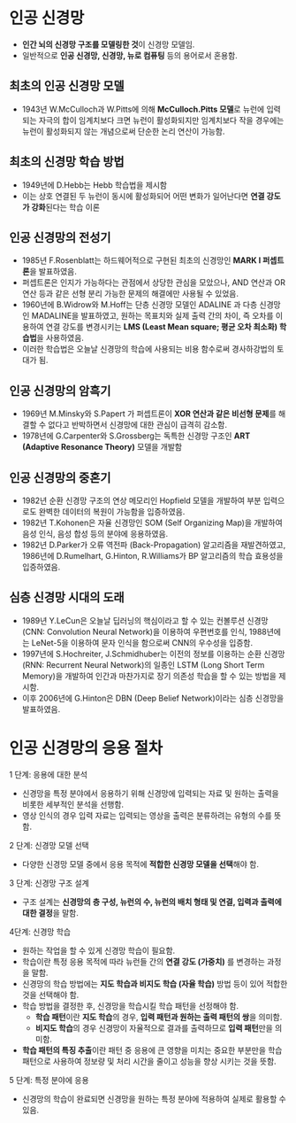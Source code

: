 # 인공 신경망
- **인간 뇌의 신경망 구조를 모델링한 것**이 신경망 모델임.
- 일반적으로 **인공 신경망, 신경망, 뉴로 컴퓨팅** 등의 용어로서 혼용함.

## 최초의 인공 신경망 모델
- 1943년 W.McCulloch과 W.Pitts에 의해 **McCulloch.Pitts 모델**로 뉴런에 입력되는 자극의 합이 임계치보다 크면 뉴런이 활성화되지만 임계치보다 작을 경우에는 뉴런이 활성화되지 않는 개념으로써 단순한 논리 연산이 가능함.

## 최초의 신경망 학습 방법
- 1949년에 D.Hebb는 Hebb 학습법을 제시함
- 이는 상호 연결된 두 뉴런이 동시에 활성화되어 어떤 변화가 일어난다면 **연결 강도가 강화**된다는 학습 이론

## 인공 신경망의 전성기
- 1985년 F.Rosenblatt는 하드웨어적으로 구현된 최초의 신경망인 **MARK I 퍼셉트론**을 발표하였음.
- 퍼셉트론은 인지가 가능하다는 관점에서 상당한 관심을 모았으나, AND 연산과 OR 연산 등과 같은 선형 분리 가능한 문제의 해결에만 사용될 수 있었음.
- 1960년에 B.Widrow와 M.Hoff는 단층 신경망 모델인 ADALINE 과 다층 신경망인 MADALINE을 발표하였고, 원하는 목표치와 실제 출력 간의 차이, 즉 오차를 이용하여 연결 강도를 변경시키는 **LMS (Least Mean square; 평균 오차 최소화) 학습법**을 사용하였음.
- 이러한 학습법은 오늘날 신경망의 학습에 사용되는 비용 함수로써 경사하강법의 토대가 됨.

## 인공 신경망의 암흑기
- 1969년 M.Minsky와 S.Papert 가 퍼셉트론이 **XOR 연산과 같은 비선형 문제**를 해결할 수 없다고 반박하면서 신경망에 대한 관심이 급격히 감소함.
- 1978년에 G.Carpenter와 S.Grossberg는 독특한 신경망 구조인 **ART (Adaptive Resonance Theory)** 모델을 개발함

## 인공 신경망의 중혼기
- 1982년 순환 신경망 구조의 연상 메모리인 Hopfield 모델을 개발하여 부분 입력으로도 완벽한 데이터의 복원이 가능함을 입증하였음.
- 1982년 T.Kohonen은 자율 신경망인 SOM (Self Organizing Map)을 개발하여 음성 인식, 음성 합성 등의 분야에 응용하였음.
- 1982년 D.Parker가 오류 역전파 (Back-Propagation) 알고리즘을 재발견하였고, 1986년에 D.Rumelhart, G.Hinton, R.Williams가 BP 알고리즘의 학습 효용성을 입증하였음.

## 심층 신경망 시대의 도래
- 1989년 Y.LeCun은 오늘날 딥러닝의 핵심이라고 할 수 있는 컨볼루션 신경망 (CNN: Convolution Neural Network)을 이용하여 우편번호를 인식, 1988년에는 LeNet-5을 이용하여 문자 인식을 함으로써 CNN의 우수성을 입증함.
- 1997년에 S.Hochreiter, J.Schmidhuber는 이전의 정보를 이용하는 순환 신경망(RNN: Recurrent Neural Network)의 일종인 LSTM (Long Short Term Memory)을 개발하여 인간과 마찬가지로 장기 의존성 학습을 할 수 있는 방법을 제시함.
- 이후 2006년에 G.Hinton은 DBN (Deep Belief Network)이라는 심층 신경망을 발표하였음.


# 인공 신경망의 응용 절차
1 단계: 응용에 대한 분석
- 신경망을 특정 분야에서 응용하기 위해 신경망에 입력되는 자료 및 원하는 출력을 비롯한 세부적인 분석을 선행함.
- 영상 인식의 경우 입력 자료는 입력되는 영상을 출력은 분류하려는 유형의 수를 뜻함.

2 단계: 신경망 모델 선택
- 다양한 신경망 모델 중에서 응용 목적에 **적합한 신경망 모델을 선택**해야 함.

3 단계: 신경망 구조 설계
- 구조 설계는 **신경망의 층 구성, 뉴런의 수, 뉴런의 배치 형태 및 연결, 입력과 출력에 대한 결정**을 말함.

4단계: 신경망 학습
- 원하는 작업을 할 수 있게 신경망 학습이 필요함.
- 학습이란 특정 응용 목적에 따라 뉴런들 간의 **연결 강도 (가중치)** 를 변경하는 과정을 말함.
- 신경망의 학습 방법에는 **지도 학습과 비지도 학습 (자율 학습)** 방법 등이 있어 적합한 것을 선택해야 함.
- 학습 방법을 결정한 후, 신경망을 학습시킬 학습 패턴을 선정해야 함.
	- **학습 패턴**이란 **지도 학습**의 경우, **입력 패턴과 원하는 출력 패턴의 쌍**을 의미함. 
	- **비지도 학습**의 경우 신경망이 자율적으로 결과를 출력하므로 **입력 패턴**만을 의미함.
- **학습 패턴의 특징 추출**이란 패턴 중 응용에 큰 영향을 미치는 중요한 부분만을 학습 패턴으로 사용하여 정보량 및 처리 시간을 줄이고 성능을 향상 시키는 것을 뜻함.

5 단계: 특정 분야에 응용
- 신경망의 학습이 완료되면 신경망을 원하는 특정 분야에 적용하여 실제로 활용할 수 있음.